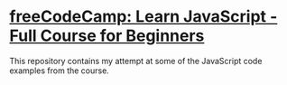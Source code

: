 # [freeCodeCamp: Learn JavaScript - Full Course for Beginners](https://www.youtube.com/watch?v=PkZNo7MFNFg)

This repository contains my attempt at some of the JavaScript code examples from the course.
